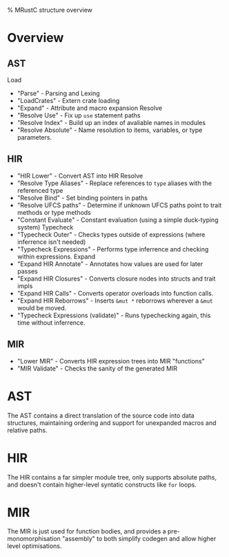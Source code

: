 % MRustC structure overview

Overview
========

AST
---
Load
- "Parse" - Parsing and Lexing
- "LoadCrates" - Extern crate loading
- "Expand" - Attribute and macro expansion
Resolve
- "Resolve Use" - Fix up `use` statement paths
- "Resolve Index" - Build up an index of avaliable names in modules
- "Resolve Absolute" - Name resolution to items, variables, or type parameters.

HIR
---
- "HIR Lower" - Convert AST into HIR
Resolve
- "Resolve Type Aliases" - Replace references to `type` aliases with the referenced type
- "Resolve Bind" - Set binding pointers in paths
- "Resolve UFCS paths" - Determine if unknown UFCS paths point to trait methods or type methods
- "Constant Evaluate" - Constant evaluation (using a simple duck-typing system)
Typecheck
- "Typecheck Outer" - Checks types outside of expressions (where inferrence isn't needed)
- "Typecheck Expressions" - Performs type inferrence and checking within expressions.
Expand
- "Expand HIR Annotate" - Annotates how values are used for later passes
- "Expand HIR Closures" - Converts closure nodes into structs and trait impls
- "Expand HIR Calls" - Converts operator overloads into function calls.
- "Expand HIR Reborrows" - Inserts `&mut *` reborrows wherever a `&mut` would be moved.
- "Typecheck Expressions (validate)" - Runs typechecking again, this time without inferrence.

MIR
---
- "Lower MIR" - Converts HIR expression trees into MIR "functions"
- "MIR Validate" - Checks the sanity of the generated MIR



AST
===
The AST contains a direct translation of the source code into data structures, maintaining ordering and support for unexpanded macros and relative paths.

HIR
===
The HIR contains a far simpler module tree, only supports absolute paths, and doesn't contain higher-level syntatic constructs like `for` loops.

MIR
===
The MIR is just used for function bodies, and provides a pre-monomorphisation "assembly" to both simplify codegen and allow higher level optimisations.

